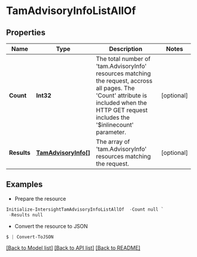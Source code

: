 # TamAdvisoryInfoListAllOf
## Properties

Name | Type | Description | Notes
------------ | ------------- | ------------- | -------------
**Count** | **Int32** | The total number of &#39;tam.AdvisoryInfo&#39; resources matching the request, accross all pages. The &#39;Count&#39; attribute is included when the HTTP GET request includes the &#39;$inlinecount&#39; parameter. | [optional] 
**Results** | [**TamAdvisoryInfo[]**](TamAdvisoryInfo.md) | The array of &#39;tam.AdvisoryInfo&#39; resources matching the request. | [optional] 

## Examples

- Prepare the resource
```powershell
Initialize-IntersightTamAdvisoryInfoListAllOf  -Count null `
 -Results null
```

- Convert the resource to JSON
```powershell
$ | Convert-ToJSON
```

[[Back to Model list]](../README.md#documentation-for-models) [[Back to API list]](../README.md#documentation-for-api-endpoints) [[Back to README]](../README.md)

